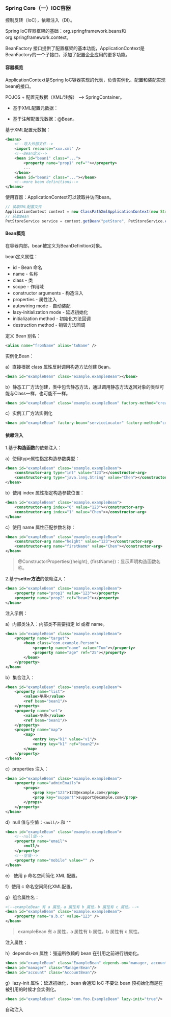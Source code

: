 ### Spring Core（一）IOC容器

控制反转（IoC），依赖注入（DI）。

Spring IoC容器框架的基础：org.springframework.beans和org.springframework.context。

BeanFactory 接口提供了配置框架的基本功能，ApplicationContext是BeanFactory的一个子接口，添加了配置企业应用的更多功能。

#### 容器概览

ApplicationContext是Spring IoC容器实现的代表，负责实例化、配置和装配实现bean的接口。

POJOS + 配置元数据（XML/注解） --> SpringContainer。

- 基于XML配置元数据：

- 基于注解配置元数据：@Bean。

基于XML配置元数据：

```xml
<beans>
    <!--导入外部文件-->
    <import resource="xxx.xml" />
    <!--Bean定义-->
	<bean id="bean1" class="...">
    	<property name="prop1" ref=""></property>
     	...
    </bean>
    <bean id="bean2" class="..."></bean>
    <!--more bean definitions--> 
</beans>
```

使用容器：ApplicationContext可以读取并访问bean。

```java
// 读取XML配置文件
ApplicationContext context = new ClassPathXmlApplicationContext(new String[]{"service.xml","daos.xml"});
// 获取Bean
PetStoreService service = context.getBean("petStore", PetStoreService.class);
```

#### Bean概览

在容器内部，bean被定义为BeanDefinition对象。

bean定义属性：

- id - Bean 命名
- name - 名称
- class - 类
- scope - 作用域
- constructor arguments - 构造注入
- properties - 属性注入
- autowiring mode - 自动装配
- lazy-initialization mode - 延迟初始化
- initialization method - 初始化方法回调
- destruction method - 销毁方法回调

定义 Bean 别名：

```xml
<alias name="fromName" alias="toName" />
```

实例化Bean：

a）直接根据 class 属性反射调用构造方法创建 Bean。

```xml
<bean id="exampleBean" class="example.exampleBean"></bean>
```

b）静态工厂方法创建，类中包含静态方法，通过调用静态方法返回对象的类型可能与Class一样，也可能不一样。

```xml
<bean id="exampleBean" class="example.exampleBean" factory-method="createInstance"></bean>
```

c）实例工厂方法实例化

```xml
<bean id="exampleBean" factory-bean="serviceLocator" factory-method="createInstance"></bean>
```

#### 依赖注入

1.基于**构造函数**的依赖注入：

a）使用type属性指定构造参数类型：

```xml
<bean id="exampleBean" class="example.exampleBean">
	<constructor-arg type="int" value="123"></constructor-arg>
    <constructor-arg type="java.lang.String" value="Chen"></constructor-arg>
</bean>
```

b）使用 index 属性指定构造参数位置：

```xml
<bean id="exampleBean" class="example.exampleBean">
	<constructor-arg index="0" value="123"></constructor-arg>
    <constructor-arg index="1" value="Chen"></constructor-arg>
</bean>
```

c）使用 name 属性匹配参数名称：

```xml
<bean id="exampleBean" class="example.exampleBean">
	<constructor-arg name="height" value="123"></constructor-arg>
    <constructor-arg name="firstName" value="Chen"></constructor-arg>
</bean>
```

> @ConstructorProperties({height}, {firstName})：显示声明构造函数名称。

2.基于**setter方法**的依赖注入：

```xml
<bean id="exampleBean" class="example.exampleBean">
	<property name="prop1" value="123"></property>
    <property name="prop2" ref="bean2"></property>
</bean>
```

注入示例：

a）内部类注入：内部类不需要指定 id 或者 name。

```xml
<bean id="exampleBean" class="example.exampleBean">
	<property name="target">
		<bean class="com.example.Person">
            <property name="name" value="Tom"></property>
    		<property name="age" ref="25"></property>
        </bean>
	</property>
</bean>
```

b）集合注入：

```xml
<bean id="exampleBean" class="example.exampleBean">
	<property name="list">
		<value>苹果</value>
        <ref bean="bean1"/>
	</property>
    <property name="set">
		<value>苹果</value>
        <ref bean="bean1"/>
	</property>
    <property name="map">
		<map>
        	<entry key="k1" value="v1"/>
            <entry key="k1" ref="bean2"/>
        </map>
	</property>
</bean>
```

c）properties 注入：

```xml
<bean id="exampleBean" class="example.exampleBean">
	<property name="adminEmails">
		<props>
        	<prop key="123">123@example.com</prop>
            <prop key="support">support@example.com</prop>
        </props>
	</property>
</bean>
```

d）null 值与空值：`<null/>` 和 `""` 

```xml
<bean id="exampleBean" class="example.exampleBean">
    <!--null值-->
	<property name="email">
		<null/>
	</property>
    <!--空值-->
    <property name="mobile" value="" />
</bean>
```

e） 使用 p 命名空间简化 XML 配置。

f）使用 c 命名空间简化XML配置。

g）组合属性名：

```xml
<!--exampleBean 有 a 属性，a 属性有 b 属性，b 属性有 c 属性。-->
<bean id="exampleBean" class="example.exampleBean">
    <property name="a.b.c" value="123" />
</bean>
```

> exampleBean 有 a 属性，a 属性有 b 属性，b 属性有 c 属性。

注入属性：

h）depends-on 属性：强迫所依赖的 bean 在引用之前进行初始化。

```XML
<bean id="exampleBean" class="ExampleBean" depends-on="manager, account"/>
<bean id="manager" class="ManagerBean"/>
<bean id="account" class="AccountBean"/>
```

g）lazy-init 属性：延迟初始化，bean 会通知 IoC 不要让 bean 预初始化而是在被引用的时候才会实例化。

```xml
<bean id="exampleBean" class="com.foo.ExampleBean" lazy-init="true"/>
```



自动注入

